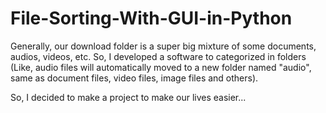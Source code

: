 # File-Sorting-With-GUI-in-Python
Generally, our download folder is a super big mixture of some documents, audios, videos, etc. So, I developed a software to categorized in folders (Like, audio files will automatically moved to a new folder named "audio", same as document files, video files, image files and others).

So, I decided to make a project to make our lives easier...
